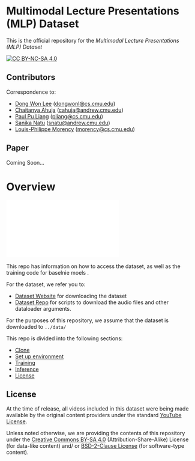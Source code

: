 # Multimodal Lecture Presentations (MLP) Dataset

This is the official repository for the *Multimodal Lecture Presentations (MLP) Dataset* 

 [![CC BY-NC-SA 4.0][cc-by-nc-sa-shield]][cc-by-nc-sa]
 
[cc-by-nc-sa]: http://creativecommons.org/licenses/by-nc-sa/4.0/
[cc-by-nc-sa-image]: https://licensebuttons.net/l/by-nc-sa/4.0/88x31.png
[cc-by-nc-sa-shield]: https://img.shields.io/badge/License-CC%20BY--NC--SA%204.0-lightgrey.svg

## Contributors

Correspondence to: 
  - [Dong Won Lee](http://dongwonl.com) (dongwonl@cs.cmu.edu)
  - [Chaitanya Ahuja](http://chahuja.com) (cahuja@andrew.cmu.edu)
  - [Paul Pu Liang](https://www.cs.cmu.edu/~pliang/) (pliang@cs.cmu.edu)
  - [Sanika Natu]() (snatu@andrew.cmu.edu)
  - [Louis-Philippe Morency](https://www.cs.cmu.edu/~morency/) (morency@cs.cmu.edu)


## Paper

Coming Soon... 


# Overview

![](/images/overview.pdf)

This repo has information on how to access the dataset, as well as the training code for baselnie moels . 

For the dataset, we refer you to:
* [Dataset Website](http://chahuja.com/pats) for downloading the dataset
* [Dataset Repo](https://github.com/chahuja/pats) for scripts to download the audio files and other dataloader arguments. 

For the purposes of this repository, we assume that the dataset is downloaded to `../data/`

This repo is divided into the following sections:

* [Clone](#clone)
* [Set up environment](#set-up-environment)
* [Training](#training)
* [Inference](#inference)
* [License](#License )




## License
At the time of release, all videos included in this dataset were being made available by the original content providers under the standard [YouTube License](https://www.youtube.com/static?template=terms).

Unless noted otherwise, we are providing the contents of this repository under the [Creative Commons BY-SA 4.0](https://creativecommons.org/licenses/by-sa/4.0/) (Attribution-Share-Alike) License (for data-like content) and/ or [BSD-2-Clause License](https://opensource.org/licenses/BSD-2-Clause) (for software-type content).

<!-- This work is licensed under a
[Creative Commons Attribution-NonCommercial-ShareAlike 4.0 International License][cc-by-nc-sa].

[![CC BY-NC-SA 4.0][cc-by-nc-sa-image]][cc-by-nc-sa] -->

